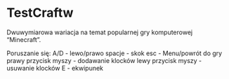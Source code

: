 # TestCraftw
Dwuwymiarowa wariacja na temat popularnej gry komputerowej “Minecraft”.

Poruszanie się:
A/D - lewo/prawo
spacje - skok
esc - Menu/powrót do gry
prawy przycisk myszy - dodawanie klocków
lewy przycisk myszy - usuwanie klocków
E - ekwipunek
